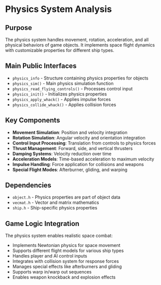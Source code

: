 # Physics System Analysis

## Purpose
The physics system handles movement, rotation, acceleration, and all physical behaviors of game objects. It implements space flight dynamics with customizable properties for different ship types.

## Main Public Interfaces
- `physics_info` - Structure containing physics properties for objects
- `physics_sim()` - Main physics simulation function
- `physics_read_flying_controls()` - Processes control input
- `physics_init()` - Initializes physics properties
- `physics_apply_whack()` - Applies impulse forces
- `physics_collide_whack()` - Applies collision forces

## Key Components
- **Movement Simulation**: Position and velocity integration
- **Rotation Simulation**: Angular velocity and orientation integration
- **Control Input Processing**: Translation from controls to physics forces
- **Thrust Management**: Forward, side, and vertical thrusters
- **Damping Systems**: Velocity reduction over time
- **Acceleration Models**: Time-based acceleration to maximum velocity
- **Impulse Handling**: Force application for collisions and weapons
- **Special Flight Modes**: Afterburner, gliding, and warping

## Dependencies
- `object.h` - Physics properties are part of object data
- `vecmat.h` - Vector and matrix mathematics
- `ship.h` - Ship-specific physics properties

## Game Logic Integration
The physics system enables realistic space combat:
- Implements Newtonian physics for space movement
- Supports different flight models for various ship types
- Handles player and AI control inputs
- Integrates with collision system for response forces
- Manages special effects like afterburners and gliding
- Supports warp in/warp out sequences
- Enables weapon knockback and explosion effects